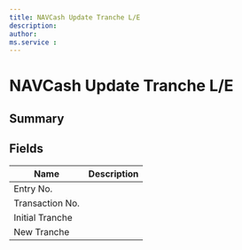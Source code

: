 ```yaml
---
title: NAVCash Update Tranche L/E
description: 
author: 
ms.service : 
---
```


# NAVCash Update Tranche L/E

## Summary

## Fields
<!-- You need to leave a space betwenn | your text and | -->

| Name | Description |
| ---- | ---- |
| Entry No. |   |
| Transaction No. |   |
| Initial Tranche |   |
| New Tranche |   |
